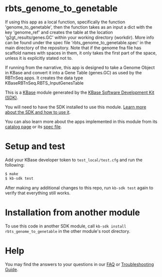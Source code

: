 # rbts_genome_to_genetable


If using this app as a local function, specifically the function 
'genome_to_genetable', then the function takes as an input a dict with 
the key 'genome_ref' and creates the table at the location
'g2gt_results/genes.GC' within your working directory (workdir).
More info can be found under the spec file 'rbts_genome_to_genetable.spec'
in the main directory of the repository.
Note that if the genome fna file has scaffold names with spaces in them,
it only takes the first part of the space, unless it is explicitly stated
not to.



If running from the narrative, this app is designed to take a Genome Object in KBase and convert it 
into a Gene Table (genes.GC) as used by the RBTnSeq apps. It creates
the data type KBaseRBTnSeq.RBTS_InputGenesTable



This is a [KBase](https://kbase.us) module generated by the [KBase Software Development Kit (SDK)](https://github.com/kbase/kb_sdk).

You will need to have the SDK installed to use this module. [Learn more about the SDK and how to use it](https://kbase.github.io/kb_sdk_docs/).

You can also learn more about the apps implemented in this module from its [catalog page](https://narrative.kbase.us/#catalog/modules/rbts_genome_to_genetable) or its [spec file]($module_name.spec).

# Setup and test

Add your KBase developer token to `test_local/test.cfg` and run the following:

```bash
$ make
$ kb-sdk test
```

After making any additional changes to this repo, run `kb-sdk test` again to verify that everything still works.

# Installation from another module

To use this code in another SDK module, call `kb-sdk install rbts_genome_to_genetable` in the other module's root directory.

# Help

You may find the answers to your questions in our [FAQ](https://kbase.github.io/kb_sdk_docs/references/questions_and_answers.html) or [Troubleshooting Guide](https://kbase.github.io/kb_sdk_docs/references/troubleshooting.html).
